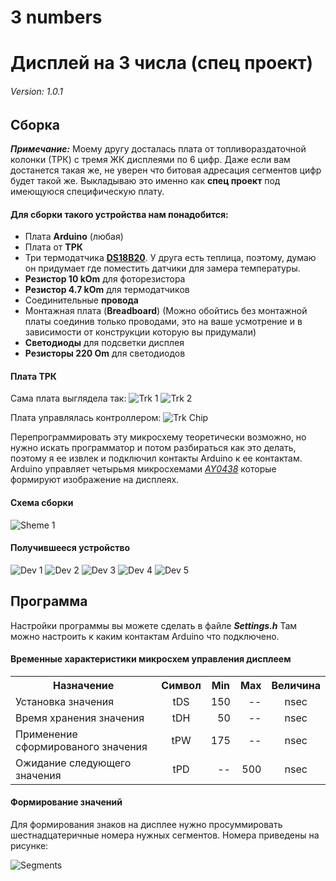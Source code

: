 # 3 numbers
# Дисплей на 3 числа (спец проект)

###### Version: 1.0.1

## Сборка

***Примечание:*** Моему другу досталась плата
от топливораздаточной колонки (ТРК) с тремя ЖК
дисплеями по 6 цифр. Даже если вам достанется
такая же, не уверен что битовая адресация
сегментов цифр будет такой же. Выкладываю это 
именно как **спец проект** под имеющуюся
специфическую плату.

#### Для сборки такого устройства нам понадобится:

- Плата **Arduino** (любая)
- Плата от **ТРК**
- Три термодатчика
  [**DS18B20**](http://arduino-diy.com/arduino-tsifrovoy-datchik-temperatury-DS18B20 "DS18B20").
  У друга есть теплица, поэтому, думаю он
  придумает где поместить датчики для замера
  температуры.
- **Резистор 10 kOm** для фоторезистора
- **Резистор 4.7 kOm** для термодатчиков
- Соединительные **провода**
- Монтажная плата (**Breadboard**) (Можно
  обойтись без монтажной платы соединив только
  проводами, это на ваше усмотрение и в зависимости
  от конструкции которую вы придумали)
- **Светодиоды** для подсветки дисплея
- **Резисторы 220 Om** для светодиодов

#### Плата ТРК
Сама плата выглядела так:
![Trk 1](doc/img/Trk1.jpg "Trk 1")
![Trk 2](doc/img/Trk2.jpg "Trk 2")

Плата управлялась контроллером:
![Trk Chip](doc/img/TrkChip.jpg "Trk Chip")

Перепрограммировать эту микросхему теоретически
возможно, но нужно искать программатор и потом
разбираться как это делать, поэтому я ее извлек и
подключил контакты Arduino к ее контактам.
Arduino управляет четырьмя микросхемами
[*AY0438*](doc/AY0438.pdf "LCD Driver")
которые формируют изображение на дисплеях.


#### Схема сборки

![Sheme 1](doc/img/Scheme1.jpg "Схема 1")


#### Получившееся устройство

![Dev 1](doc/img/Dev1.jpg "Устройство 1")
![Dev 2](doc/img/Dev2.jpg "Устройство 2")
![Dev 3](doc/img/Dev3.jpg "Устройство 3")
![Dev 4](doc/img/Dev4.jpg "Устройство 4")
![Dev 5](doc/img/Dev5.jpg "Устройство 5")


## Программа

Настройки программы вы можете сделать в файле
***Settings.h***
Там можно настроить к каким контактам Arduino
что подключено.

#### Временные характеристики микросхем управления дисплеем
<table>
    <tr>
        <th>Назначение</th>
        <th>Символ</th>
        <th>Min</th>
        <th>Max</th>
        <th>Величина</th>
    </tr><tr>
        <td>Установка значения</td>
        <td align="center">tDS</td>
        <td align="right">150</td>
        <td align="right">--</td>
        <td align="center">nsec</td>
    </tr><tr>
        <td>Время хранения значения</td>
        <td align="center">tDH</td>
        <td align="right">50</td>
        <td align="right">--</td>
        <td align="center">nsec</td>
    </tr><tr>
        <td>Применение сформированого значения</td>
        <td align="center">tPW</td>
        <td align="right">175</td>
        <td align="right">--</td>
        <td align="center">nsec</td>
    </tr><tr>
        <td>Ожидание следующего значения</td>
        <td align="center">tPD</td>
        <td align="right">--</td>
        <td align="right">500</td>
        <td align="center">nsec</td>
    </tr>
</table>

#### Формирование значений
Для формирования знаков на дисплее нужно
просуммировать шестнадцатеричные номера нужных
сегментов. Номера приведены на рисунке:

![Segments](doc/img/Segments.jpg "Сегменты")
